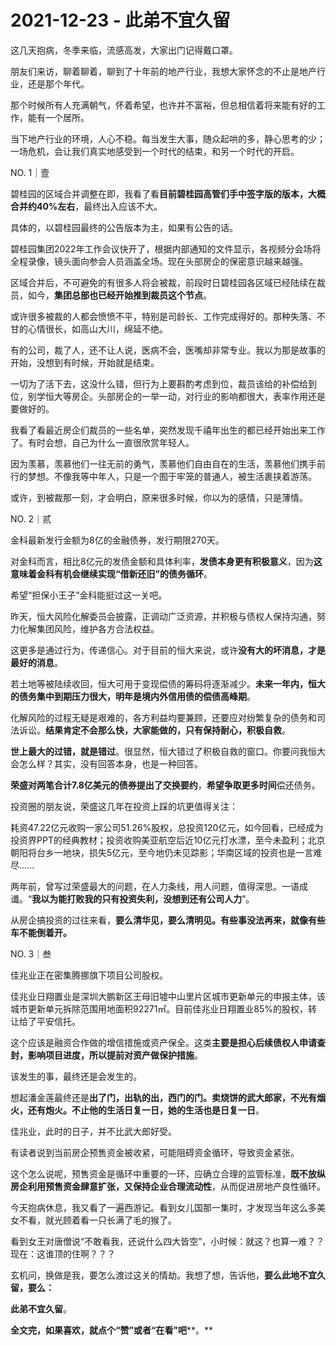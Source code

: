 # 2021-12-23 - 此弟不宜久留

这几天抱病，冬季来临，流感高发，大家出门记得戴口罩。

朋友们来访，聊着聊着，聊到了十年前的地产行业，我想大家怀念的不止是地产行业，还是那个年代。

那个时候所有人充满朝气，怀着希望，也许并不富裕，但总相信着将来能有好的工作，能有一个居所。

当下地产行业的环境，人心不稳。每当发生大事，随众起哄的多，静心思考的少；一场危机，会让我们真实地感受到一个时代的结束，和另一个时代的开启。

NO. 1｜壹

碧桂园的区域合并调整在即，我看了看**目前碧桂园高管们手中签字版的版本，大概合并约40%左右**，最终出入应该不大。

具体的，以碧桂园最终的公告版本为主，如果有公告的话。

碧桂园集团2022年工作会议快开了，根据内部通知的文件显示，各视频分会场将全程录像，镜头面向参会人员涵盖全场。现在头部房企的保密意识越来越强。

区域合并后，不可避免的有很多人将会被裁，前段时日碧桂园各区域已经陆续在裁员，如今，**集团总部也已经开始推到裁员这个节点**。

或许很多被裁的人都会愤愤不平，特别是司龄长、工作完成得好的。那种失落、不甘的心情很长，如高山大川，绵延不绝。

有的公司，裁了人，还不让人说，医病不会，医嘴却非常专业。我以为那是故事的开始，没想到有时候，开始就是结束。

一切为了活下去，这没什么错，但行为上要斟酌考虑到位，裁员该给的补偿给到位，别学恒大等房企。头部房企的一举一动，对行业的影响都很大，表率作用还是要做好的。

我看了看最近房企们裁员的一些名单，突然发现千禧年出生的都已经开始出来工作了。有时会想，自己为什么一直很欣赏年轻人。

因为羡慕，羡慕他们一往无前的勇气，羡慕他们自由自在的生活，羡慕他们携手前行的梦想。不像我等中年人，只是一个囿于牢笼的普通人，被生活裹挟着游荡。

或许，到被裁那一刻，才会明白，原来很多时候，你以为的感情，只是薄情。

NO. 2｜贰

金科最新发行金额为8亿的金融债券，发行期限270天。

对金科而言，相比8亿元的发债金额和具体利率，**发债本身更有积极意义**，因为**这意味着金科有机会继续实现“借新还旧”的债务循环**。

希望“担保小王子”金科能挺过这一关吧。

昨天，恒大风险化解委员会披露，正调动广泛资源，并积极与债权人保持沟通，努力化解集团风险，维护各方合法权益。

这更多是通过行为，传递信心。对于目前的恒大来说，或许**没有大的坏消息，才是最好的消息**。

若土地等被陆续收回，恒大可用于变现偿债的筹码将逐渐减少。**未来一年内，恒大的债务集中到期压力很大，明年是境内外信用债的偿债高峰期**。

化解风险的过程无疑是艰难的，各方利益均要兼顾，还要应对纷繁复杂的债务和司法诉讼。**结果肯定不会那么快，大家能做的，只有保持耐心，积极自救**。

**世上最大的过错，就是错过**。很显然，恒大错过了积极自救的窗口。你要问我恒大会怎么样？其实，没有回答本身，也是一种回答。

**荣盛对两笔合计7.8亿美元的债券提出了交换要约**，**希望争取更多时间**偿还债务。

投资圈的朋友说，荣盛这几年在投资上踩的坑更值得关注：

耗资47.22亿元收购一家公司51.26%股权，总投资120亿元，如今回看，已经成为投资界PPT的经典教材；投资收购美亚航空后近10亿元打水漂，至今未盈利；北京朝阳将台乡一地块，损失5亿元，至今地仍未见踪影；华南区域的投资也是一言难尽......

两年前，曾写过荣盛最大的问题，在人力条线，用人问题，值得深思。一语成谶。“**我以为能打败我的只有投资失利，没想到还有公司人力**”。

从房企搞投资的过往来看，**要么清华见，要么清明见。有些事没法再来，就像有些车不能倒着开。**

NO. 3｜叁

佳兆业正在密集腾挪旗下项目公司股权。

佳兆业日翔置业是深圳大鹏新区王母旧墟中山里片区城市更新单元的申报主体，该城市更新单元拆除范围用地面积92271㎡。目前佳兆业日翔置业85%的股权，转让给了平安信托。

这个应该是融资合作做的增信措施或资产保全。这类**主要是担心后续债权人申请查封，影响项目进度，所以提前对资产做保护措施**。

该发生的事，最终还是会发生的。

想起潘金莲最终还是**出了门，出轨的出，西门的门。卖烧饼的武大郎家，不光有烟火，还有炮火。不止他的生活日复一日，她的生活也是日复一日**。

佳兆业，此时的日子，并不比武大郎好受。

有读者说到当前房企预售资金被收紧，可能阻碍资金循环，导致资金紧张。

这个怎么说呢，预售资金是循环中重要的一环，应确立合理的监管标准，**既不放纵房企利用预售资金肆意扩张，又保持企业合理流动性**，从而促进房地产良性循环。

今天抱病休息，我又看了一遍西游记。看到女儿国那一集时，才发现当年这么多美女不看，就光顾着看一只长满了毛的猴了。

看到女王对唐僧说“不敢看我，还说什么四大皆空”，小时候：就这？也算一难？？现在：这谁顶的住啊？？？

玄机问，换做是我，要怎么渡过这关的情劫。我想了想，告诉他，**要么此地不宜久留，要么：**

**此弟不宜久留**。

**全文完，如果喜欢，就点个“赞”或者“在看”吧****。**